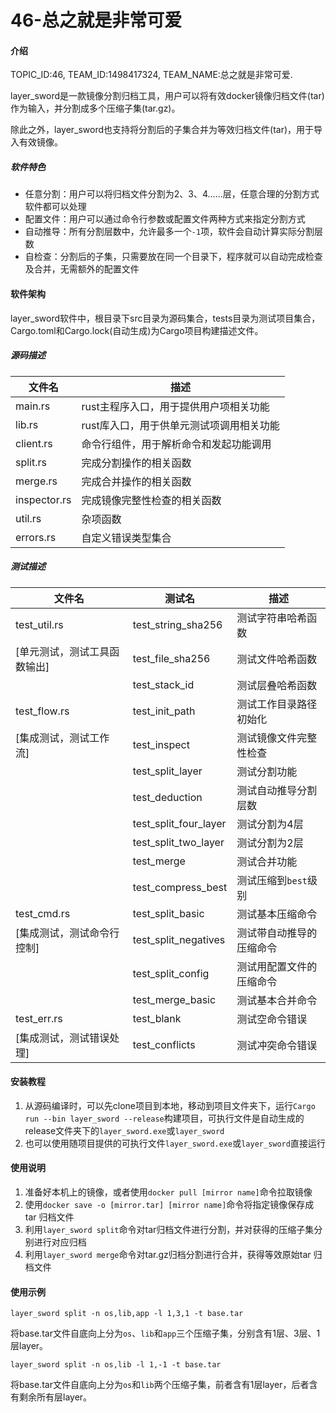 # 46-总之就是非常可爱

#### 介绍

TOPIC_ID:46, TEAM_ID:1498417324, TEAM_NAME:总之就是非常可爱.

layer_sword是一款镜像分割归档工具，用户可以将有效docker镜像归档文件(tar)作为输入，并分割成多个压缩子集(tar.gz)。

除此之外，layer_sword也支持将分割后的子集合并为等效归档文件(tar)，用于导入有效镜像。

##### 软件特色

* 任意分割：用户可以将归档文件分割为2、3、4......层，任意合理的分割方式软件都可以处理
* 配置文件：用户可以通过命令行参数或配置文件两种方式来指定分割方式
* 自动推导：所有分割层数中，允许最多一个`-1`项，软件会自动计算实际分割层数
* 自检查：分割后的子集，只需要放在同一个目录下，程序就可以自动完成检查及合并，无需额外的配置文件

#### 软件架构

layer_sword软件中，根目录下src目录为源码集合，tests目录为测试项目集合，Cargo.toml和Cargo.lock(自动生成)为Cargo项目构建描述文件。

##### 源码描述

| 文件名       | 描述                                     |
| ------------ | ---------------------------------------- |
| main.rs      | rust主程序入口，用于提供用户项相关功能   |
| lib.rs       | rust库入口，用于供单元测试项调用相关功能 |
| client.rs    | 命令行组件，用于解析命令和发起功能调用   |
| split.rs     | 完成分割操作的相关函数                   |
| merge.rs     | 完成合并操作的相关函数                   |
| inspector.rs | 完成镜像完整性检查的相关函数             |
| util.rs      | 杂项函数                                 |
| errors.rs    | 自定义错误类型集合                       |

##### 测试描述

| 文件名                       | 测试名                | 描述                     |
| ---------------------------- | --------------------- | ------------------------ |
| test_util.rs                 | test_string_sha256    | 测试字符串哈希函数       |
| [单元测试，测试工具函数输出] | test_file_sha256      | 测试文件哈希函数         |
|                              | test_stack_id         | 测试层叠哈希函数         |
| test_flow.rs                 | test_init_path        | 测试工作目录路径初始化   |
| [集成测试，测试工作流]       | test_inspect          | 测试镜像文件完整性检查   |
|                              | test_split_layer      | 测试分割功能             |
|                              | test_deduction        | 测试自动推导分割层数     |
|                              | test_split_four_layer | 测试分割为4层            |
|                              | test_split_two_layer  | 测试分割为2层            |
|                              | test_merge            | 测试合并功能             |
|                              | test_compress_best    | 测试压缩到`best`级别     |
| test_cmd.rs                  | test_split_basic      | 测试基本压缩命令         |
| [集成测试，测试命令行控制]   | test_split_negatives  | 测试带自动推导的压缩命令 |
|                              | test_split_config     | 测试用配置文件的压缩命令 |
|                              | test_merge_basic      | 测试基本合并命令         |
| test_err.rs                  | test_blank            | 测试空命令错误           |
| [集成测试，测试错误处理]     | test_conflicts        | 测试冲突命令错误         |



#### 安装教程

1.  从源码编译时，可以先clone项目到本地，移动到项目文件夹下，运行`Cargo run --bin layer_sword --release`构建项目，可执行文件是自动生成的release文件夹下的`layer_sword.exe`或`layer_sword`
2.  也可以使用随项目提供的可执行文件`layer_sword.exe`或`layer_sword`直接运行

#### 使用说明

1.  准备好本机上的镜像，或者使用`docker pull [mirror name]`命令拉取镜像
2.  使用`docker save -o [mirror.tar] [mirror name]`命令将指定镜像保存成 tar 归档文件
3.  利用`layer_sword split`命令对tar归档文件进行分割，并对获得的压缩子集分别进行对应归档
4.  利用`layer_sword merge`命令对tar.gz归档分割进行合并，获得等效原始tar 归档文件

#### 使用示例

`layer_sword split -n os,lib,app -l 1,3,1 -t base.tar`

将base.tar文件自底向上分为`os`、`lib`和`app`三个压缩子集，分别含有1层、3层、1层layer。

`layer_sword split -n os,lib -l 1,-1 -t base.tar`

将base.tar文件自底向上分为`os`和`lib`两个压缩子集，前者含有1层layer，后者含有剩余所有层layer。



